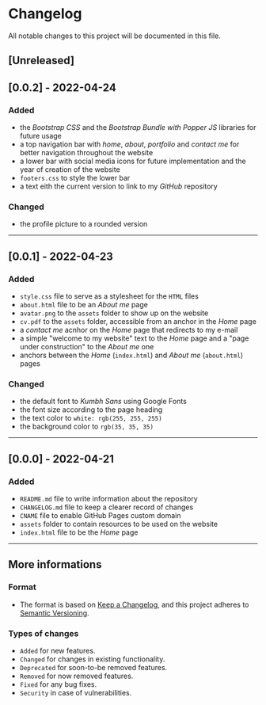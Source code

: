 # Changelog
All notable changes to this project will be documented in this file.

## [Unreleased]

## [0.0.2] - 2022-04-24

### Added
- the *Bootstrap CSS* and the *Bootstrap Bundle with Popper JS* libraries for future usage
- a top navigation bar with *home*, *about*, *portfolio* and *contact me* for better navigation throughout the website
- a lower bar with social media icons for future implementation and the year of creation of the website
- `footers.css` to style the lower bar
- a text eith the current version to link to my *GitHub* repository

### Changed
- the profile picture to a rounded version

---

## [0.0.1] - 2022-04-23

### Added
- `style.css` file to serve as a stylesheet for the `HTML` files
- `about.html` file to be an *About me* page
- `avatar.png` to the `assets` folder to show up on the website
- `cv.pdf` to the `assets` folder, accessible from an anchor in the *Home* page
- a *contact me* acnhor on the *Home* page that redirects to my e-mail
- a simple "welcome to my website" text to the *Home* page and a "page under construction" to the *About me* one
- anchors between the *Home* (`index.html`) and *About me* (`about.html`) pages

### Changed
- the default font to *Kumbh Sans* using Google Fonts
- the font size according to the page heading
- the text color to `white: rgb(255, 255, 255)`
- the background color to `rgb(35, 35, 35)`

---

## [0.0.0] - 2022-04-21

### Added
- `README.md` file to write information about the repository
- `CHANGELOG.md` file to keep a clearer record of changes 
- `CNAME` file to enable GitHub Pages custom domain
- `assets` folder to contain resources to be used on the website
- `index.html` file to be the *Home* page

---

## More informations
### Format
- The format is based on [Keep a Changelog](https://keepachangelog.com/en/1.0.0/), and this project adheres to [Semantic Versioning](https://semver.org/spec/v2.0.0.html).

### Types of changes
- `Added` for new features.
- `Changed` for changes in existing functionality.
- `Deprecated` for soon-to-be removed features.
- `Removed` for now removed features.
- `Fixed` for any bug fixes.
- `Security` in case of vulnerabilities.